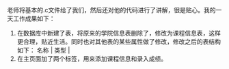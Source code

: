 老师将基本的.c文件给了我们，然后还对他的代码进行了讲解，很是贴心。我的一天工作成果如下：
1. 在数据库中新建了表，将原来的学院信息表删除了，修改为课程信息表，这样更合理，贴近生活。同时也对其他表的某些属性做了修改，修改之后的表结构如下：
名称 | 类型 |
2. 在主页面加了两个标签，用来添加课程信息和录入成绩。
